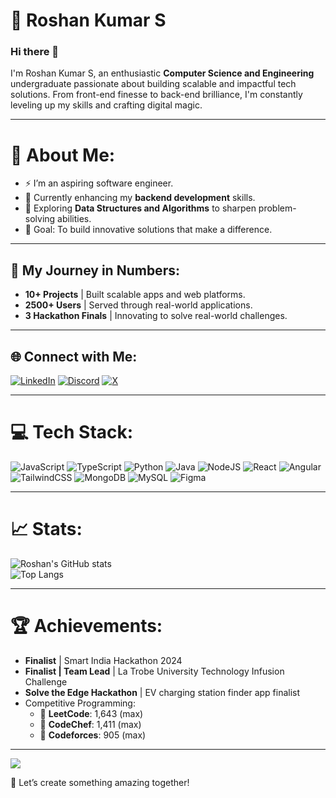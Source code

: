 # 🌟 Roshan Kumar S  

### Hi there 👋  
I'm Roshan Kumar S, an enthusiastic **Computer Science and Engineering** undergraduate passionate about building scalable and impactful tech solutions. From front-end finesse to back-end brilliance, I'm constantly leveling up my skills and crafting digital magic.

---

# 💫 About Me:
- ⚡ I’m an aspiring software engineer.  
- 🔭 Currently enhancing my **backend development** skills.  
- 🌱 Exploring **Data Structures and Algorithms** to sharpen problem-solving abilities.  
- 🎯 Goal: To build innovative solutions that make a difference.

---

## 🚀 My Journey in Numbers:
- **10+ Projects** | Built scalable apps and web platforms.  
- **2500+ Users** | Served through real-world applications.  
- **3 Hackathon Finals** | Innovating to solve real-world challenges.  

---

## 🌐 Connect with Me:
[![LinkedIn](https://img.shields.io/badge/LinkedIn-%230077B5.svg?logo=linkedin&logoColor=white)](https://www.linkedin.com/in/roshan-kumar-s-52aa6723b/) 
[![Discord](https://img.shields.io/badge/Discord-%237289DA.svg?logo=discord&logoColor=white)](https://discord.gg/roshan_kumar_s) 
[![X](https://img.shields.io/badge/X-black.svg?logo=X&logoColor=white)](https://x.com/@Roshan_Kumar_S)  

---

# 💻 Tech Stack:
![JavaScript](https://img.shields.io/badge/javascript-%23323330.svg?style=for-the-badge&logo=javascript&logoColor=%23F7DF1E) 
![TypeScript](https://img.shields.io/badge/typescript-%23007ACC.svg?style=for-the-badge&logo=typescript&logoColor=white) 
![Python](https://img.shields.io/badge/python-3670A0?style=for-the-badge&logo=python&logoColor=ffdd54) 
![Java](https://img.shields.io/badge/java-%23ED8B00.svg?style=for-the-badge&logo=openjdk&logoColor=white) 
![NodeJS](https://img.shields.io/badge/node.js-6DA55F?style=for-the-badge&logo=node.js&logoColor=white) 
![React](https://img.shields.io/badge/react-%2320232a.svg?style=for-the-badge&logo=react&logoColor=%2361DAFB) 
![Angular](https://img.shields.io/badge/angular-%23DD0031.svg?style=for-the-badge&logo=angular&logoColor=white) 
![TailwindCSS](https://img.shields.io/badge/tailwindcss-%2338B2AC.svg?style=for-the-badge&logo=tailwind-css&logoColor=white) 
![MongoDB](https://img.shields.io/badge/MongoDB-%234ea94b.svg?style=for-the-badge&logo=mongodb&logoColor=white) 
![MySQL](https://img.shields.io/badge/mysql-%2300000f.svg?style=for-the-badge&logo=mysql&logoColor=white) 
![Figma](https://img.shields.io/badge/figma-%23F24E1E.svg?style=for-the-badge&logo=figma&logoColor=white) 

---

# 📈 Stats:
![Roshan's GitHub stats](https://github-readme-stats.vercel.app/api?username=roshancodes001&show_icons=true&theme=radical)  
![Top Langs](https://github-readme-stats.vercel.app/api/top-langs/?username=roshancodes001&layout=compact&theme=radical)

---

# 🏆 Achievements:
- **Finalist** | Smart India Hackathon 2024  
- **Finalist | Team Lead** | La Trobe University Technology Infusion Challenge  
- **Solve the Edge Hackathon** | EV charging station finder app finalist  
- Competitive Programming:  
  - 🥇 **LeetCode**: 1,643 (max)  
  - 🥈 **CodeChef**: 1,411 (max)
  - 🥉 **Codeforces**: 905 (max)  
---

[![](https://visitcount.itsvg.in/api?id=roshancodes001&label=Profile%20Views&color=6&icon=0&pretty=true)](https://visitcount.itsvg.in)

🌟 Let’s create something amazing together!

